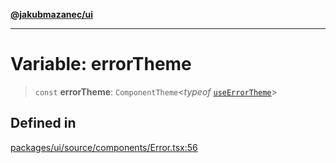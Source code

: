 [**@jakubmazanec/ui**](../README.md)

---

# Variable: errorTheme

> `const` **errorTheme**: `ComponentTheme`\<_typeof_
> [`useErrorTheme`](../functions/useErrorTheme.md)\>

## Defined in

[packages/ui/source/components/Error.tsx:56](https://github.com/jakubmazanec/tools/blob/a4967209f10f2b04ade958bd873ac46f1290cee7/packages/ui/source/components/Error.tsx#L56)

